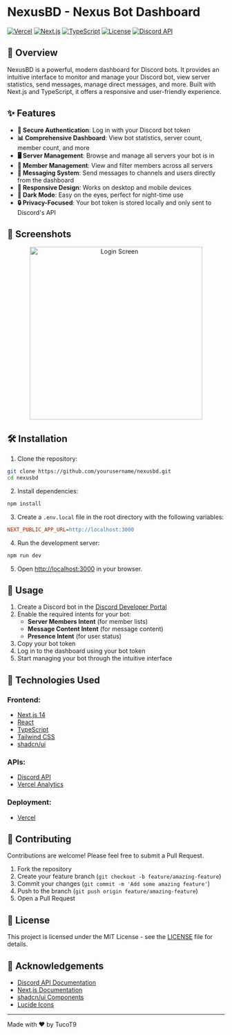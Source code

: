 # NexusBD - Nexus Bot Dashboard

[![Vercel](https://img.shields.io/badge/Vercel-deployed-brightgreen.svg)](https://v0-dicord-dashboard.vercel.app)
[![Next.js](https://img.shields.io/badge/Next.js-14-blue.svg)](https://nextjs.org/)
[![TypeScript](https://img.shields.io/badge/TypeScript-5.0-blue.svg)](https://www.typescriptlang.org/)
[![License](https://img.shields.io/badge/License-MIT-yellow.svg)](https://opensource.org/licenses/MIT)
[![Discord API](https://img.shields.io/badge/Discord%20API-v10-7289da.svg)](https://discord.com/developers/docs/intro)



## 🚀 Overview

NexusBD is a powerful, modern dashboard for Discord bots. It provides an intuitive interface to monitor and manage your Discord bot, view server statistics, send messages, manage direct messages, and more. Built with Next.js and TypeScript, it offers a responsive and user-friendly experience.

## ✨ Features

- **🔐 Secure Authentication**: Log in with your Discord bot token
- **📊 Comprehensive Dashboard**: View bot statistics, server count, member count, and more
- **🖥️ Server Management**: Browse and manage all servers your bot is in
- **👥 Member Management**: View and filter members across all servers
- **💬 Messaging System**: Send messages to channels and users directly from the dashboard
- **📱 Responsive Design**: Works on desktop and mobile devices
- **🌙 Dark Mode**: Easy on the eyes, perfect for night-time use
- **🔒 Privacy-Focused**: Your bot token is stored locally and only sent to Discord's API

## 📸 Screenshots

<p align="center">
  <img src="https://your-cdn-link.com/nexusbd-login.png" alt="Login Screen" width="400">
</p>

## 🛠️ Installation

1. Clone the repository:

```bash
git clone https://github.com/yourusername/nexusbd.git
cd nexusbd
```

2. Install dependencies:

```bash
npm install
```

3. Create a `.env.local` file in the root directory with the following variables:

```ini
NEXT_PUBLIC_APP_URL=http://localhost:3000
```

4. Run the development server:

```bash
npm run dev
```

5. Open [http://localhost:3000](http://localhost:3000) in your browser.

## 📖 Usage

1. Create a Discord bot in the [Discord Developer Portal](https://discord.com/developers/applications)
2. Enable the required intents for your bot:
   - **Server Members Intent** (for member lists)
   - **Message Content Intent** (for message content)
   - **Presence Intent** (for user status)
3. Copy your bot token
4. Log in to the dashboard using your bot token
5. Start managing your bot through the intuitive interface

## 🔧 Technologies Used

### **Frontend**:
- [Next.js 14](https://nextjs.org/)
- [React](https://reactjs.org/)
- [TypeScript](https://www.typescriptlang.org/)
- [Tailwind CSS](https://tailwindcss.com/)
- [shadcn/ui](https://ui.shadcn.com/)

### **APIs**:
- [Discord API](https://discord.com/developers/docs/intro)
- [Vercel Analytics](https://vercel.com/analytics)

### **Deployment**:
- [Vercel](https://vercel.com/)

## 🤝 Contributing

Contributions are welcome! Please feel free to submit a Pull Request.

1. Fork the repository
2. Create your feature branch (`git checkout -b feature/amazing-feature`)
3. Commit your changes (`git commit -m 'Add some amazing feature'`)
4. Push to the branch (`git push origin feature/amazing-feature`)
5. Open a Pull Request

## 📝 License

This project is licensed under the MIT License - see the [LICENSE](LICENSE) file for details.

## 🙏 Acknowledgements

- [Discord API Documentation](https://discord.com/developers/docs/intro)
- [Next.js Documentation](https://nextjs.org/docs)
- [shadcn/ui Components](https://ui.shadcn.com/)
- [Lucide Icons](https://lucide.dev/)


---

Made with ❤️ by TucoT9
